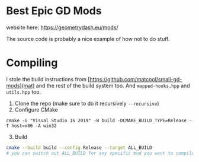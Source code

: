 # Best Epic GD Mods
website here: https://geometrydash.eu/mods/

The source code is probably a nice example of how not to do stuff.

# Compiling
I stole the build instructions from [https://github.com/matcool/small-gd-mods](mat) and the rest of the build system too. And `mapped-hooks.hpp` and `utils.hpp` too.

1. Clone the repo (make sure to do it recursively `--recursive`)
2. Configure CMake
```
cmake -G "Visual Studio 16 2019" -B build -DCMAKE_BUILD_TYPE=Release -T host=x86 -A win32
```
3. Build
```bash
cmake --build build --config Release --target ALL_BUILD
# you can switch out ALL_BUILD for any specific mod you want to compile
```